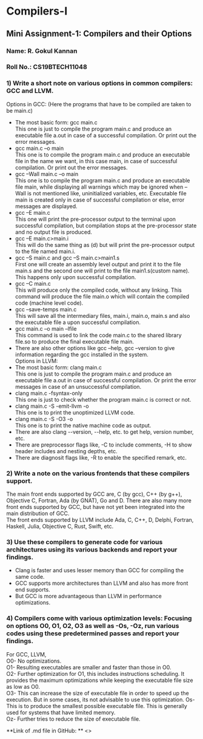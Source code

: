 # Compilers-I
## Mini Assignment-1: Compilers and their Options  

### Name: R. Gokul Kannan					              
### Roll No.: CS19BTECH11048

### 1) Write a short note on various options in common compilers: GCC and LLVM.  
Options in GCC: (Here the programs that have to be compiled are taken to be main.c)  
*	The most basic form: gcc main.c  
  This one is just to compile the program main.c and produce an executable file a.out in case of a successful compilation. Or print out the error messages.  
*	gcc main.c –o main  
  This one is to compile the program main.c and produce an executable file in the name we want, in this case main, in case of successful compilation. Or print out the error messages.  
*	gcc –Wall main.c –o main  
  This one is to compile the program main.c and produce an executable file main, while displaying all warnings which may be ignored when –Wall is not mentioned like, uninitialized variables, etc. Executable file main is created only in case of successful compilation or else, error messages are displayed.  
*	gcc –E main.c  
  This one will print the pre-processor output to the terminal upon successful compilation, but compilation stops at the pre-processor state and no output file is produced.  
*	gcc –E main.c>main.i  
  This will do the same thing as (d) but will print the pre-processor output to the file named main.i.  
*	gcc –S main.c and gcc –S main.c>main1.s  
  First one will create an assembly level output and print it to the file main.s and the second one will print to the file main1.s(custom name). This happens only upon successful compilation.  
*	gcc –C main.c  
  This will produce only the compiled code, without any linking. This command will produce the file main.o which will contain the compiled code (machine level code).  
*	gcc –save-temps main.c  
  This will save all the intermediary files, main.i, main.o, main.s and also the executable file a upon successful compilation.  
*	gcc main.c –o main –lfile  
  This command is used to link the code main.c to the shared library file.so to produce the final executable file main.    
*	There are also other options like gcc –help, gcc –version to give information regarding the gcc installed in the system.    
Options in LLVM:  
* The most basic form: clang main.c  
  This one is just to compile the program main.c and produce an executable file a.out in case of successful compilation. Or print the error messages in case of an unsuccessful compilation.  
 * clang main.c -fsyntax-only  
  This one is just to check whether the program main.c is correct or not.  
 * clang main.c -S -emit-llvm -o    
  This one is to print the unoptimized LLVM code.  
 * clang main.c -S -O3 -o  
  This one is to print the native machine code as output.  
 * There are also clang --version, --help, etc. to get help, version number, etc.  
 * There are preprocessor flags like, -C to include comments, -H to show header includes and nesting depths, etc.  
 * There are diagnosit flags like, -R<remark> to enable the specified remark, etc.  
 
 ### 2) Write a note on the various frontends that these compilers support.  
   The main front ends supported by GCC are, C (by gcc), C++ (by g++), Objective C, Fortran, Ada (by GNAT), Go and D. There are also many more front ends supported by GCC, but have not yet been integrated into the main distribution of GCC.  
   The front ends supported by LLVM include Ada, C, C++, D, Delphi, Fortran, Haskell, Julia, Objective C, Rust, Swift, etc.  
   
 ### 3) Use these compilers to generate code for various architectures using its various backends and report your findings.  
  * Clang is faster and uses lesser memory than GCC for compiling the same code.  
  * GCC supports more architectures than LLVM and also has more front end supports.  
  * But GCC is more advantageous than LLVM in performance optimizations.  

 ### 4) Compilers come with various optimization levels: Focusing on options O0, O1, O2, O3  as well as -Os, -Oz, run various codes using these predetermined passes and report your findings.  
 For GCC, LLVM,   
 O0- No optimizations.  
 O1- Resulting executables are smaller and faster than those in O0.  
 O2- Further optimization for O1, this includes instructions scheduling. It provides the maximum optimizations while keeping the executable file size as low as O0.  
 O3- This can increase the size of executable file in order to speed up the execution. But in some cases, its not advisable to use this optimization.
 Os- This is to produce the smallest possible executable file. This is generally used for systems that have limited memory.  
 Oz- Further tries to reduce the size of executable file. 
 
 **Link of .md file in GitHub: ** <>
